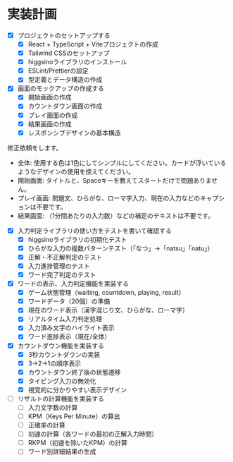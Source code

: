# 実装計画

- [x] プロジェクトのセットアップする
  - [x] React + TypeScript + Viteプロジェクトの作成
  - [x] Tailwind CSSのセットアップ
  - [x] higgsinoライブラリのインストール
  - [x] ESLint/Prettierの設定
  - [x] 型定義とデータ構造の作成

- [x] 画面のモックアップの作成する
  - [x] 開始画面の作成
  - [x] カウントダウン画面の作成
  - [x] プレイ画面の作成
  - [x] 結果画面の作成
  - [x] レスポンシブデザインの基本構造

修正依頼をします。

- 全体: 使用する色は1色にしてシンプルにしてください。カードが浮いているようなデザインの使用を控えてください。
- 開始画面: タイトルと、Spaceキーを教えてスタートだけで問題ありません。
- プレイ画面: 問題文、ひらがな、ローマ字入力、現在の入力などのキャプションは不要です。
- 結果画面: （1分間あたりの入力数）などの補足のテキストは不要です。

- [x] 入力判定ライブラリの使い方をテストを書いて確認する
  - [x] higgsinoライブラリの初期化テスト
  - [x] ひらがな入力の複数パターンテスト（「なつ」→「natsu」「natu」）
  - [x] 正解・不正解判定のテスト
  - [x] 入力進捗管理のテスト
  - [x] ワード完了判定のテスト

- [x] ワードの表示、入力判定機能を実装する
  - [x] ゲーム状態管理（waiting, countdown, playing, result）
  - [x] ワードデータ（20個）の準備
  - [x] 現在のワード表示（漢字混じり文、ひらがな、ローマ字）
  - [x] リアルタイム入力判定処理
  - [x] 入力済み文字のハイライト表示
  - [x] ワード進捗表示（現在/全体）

- [x] カウントダウン機能を実装する
  - [x] 3秒カウントダウンの実装
  - [x] 3→2→1の順序表示
  - [x] カウントダウン終了後の状態遷移
  - [x] タイピング入力の無効化
  - [x] 視覚的に分かりやすい表示デザイン

- [ ] リザルトの計算機能を実装する
  - [ ] 入力文字数の計算
  - [ ] KPM（Keys Per Minute）の算出
  - [ ] 正確率の計算
  - [ ] 初速の計算（各ワードの最初の正解入力時間）
  - [ ] RKPM（初速を除いたKPM）の計算
  - [ ] ワード別詳細結果の生成
